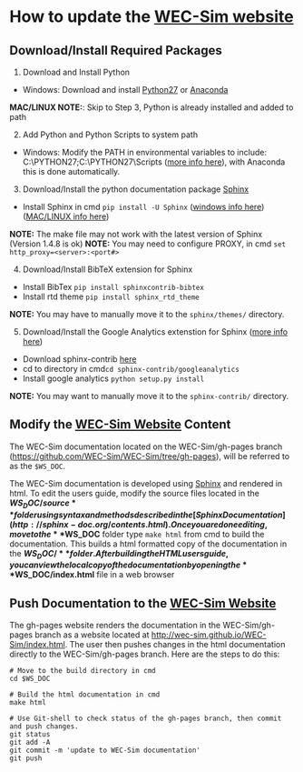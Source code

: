 
# How to update the [WEC-Sim website](http://wec-sim.github.io/WEC-Sim)

## Download/Install Required Packages
1. Download and Install Python 
  - Windows: Download and install [Python27](https://www.python.org/downloads/) or [Anaconda](https:/www.continuum.io/downloads)
 
 **MAC/LINUX NOTE:**: Skip to Step 3, Python is already installed and added to path
 
2. Add Python and Python Scripts to system path
  - Windows: Modify the PATH in environmental variables to include: C:\PYTHON27;C:\PYTHON27\Scripts ([more info here](http://stackoverflow.com/questions/3701646/how-to-add-to-the-pythonpath-in-windows-7)), with Anaconda this is done automatically. 

3. Download/Install the python documentation package [Sphinx](http://www.sphinx-doc.org/en/stable/index.html)
  - Install Sphinx in cmd ``pip install -U Sphinx`` ([windows info here](http://sphinx-doc.org/latest/install.html#windows-install-python-and-sphinx)) ([MAC/LINUX info here](http://www.sphinx-doc.org/en/stable/install.html#mac-os-x-install-sphinx-using-macports))

 **NOTE:** The make file may not work with the latest version of Sphinx (Version 1.4.8 is ok)
 **NOTE:** You may need to configure PROXY, in cmd ``set http_proxy=<server>:<port#>``

4. Download/Install BibTeX extension for Sphinx
  - Install BibTex ``pip install sphinxcontrib-bibtex``
  - Install rtd theme ``pip install sphinx_rtd_theme``
 
 **NOTE:** You may have to manually move it to the ``sphinx/themes/`` directory.

5. Download/Install the Google Analytics extenstion for Sphinx ([more info here](http://www.milos.curuvija.com/miscellaneous/sphinx/sphinx_google_analytics_integration.html#))
  - Download sphinx-contrib [here](https://bitbucket.org/birkenfeld/sphinx-contrib/)
  - cd to directory in cmd``cd sphinx-contrib/googleanalytics`` 
  - Install google analytics ``python setup.py install`` 

 **NOTE:** You may want to manually move it to the ``sphinx-contrib/`` directory.

## Modify the [WEC-Sim Website](http://wec-sim.github.io/WEC-Sim) Content
The WEC-Sim documentation located on the WEC-Sim/gh-pages branch (https://github.com/WEC-Sim/WEC-Sim/tree/gh-pages), will be referred to as the ``$WS_DOC``.

The WEC-Sim documentation is developed using [Sphinx](http://sphinx-doc.org/) and rendered in html. To edit  the users guide, modify the source files located in the **$WS_DOC/source** folder using syntax and methods described in the [Sphinx Documentation](http://sphinx-doc.org/contents.html). Once you are done editing, move to the **$WS_DOC** folder type ``make html`` from cmd to build the documentation. This builds a html formatted copy of the documentation in the **$WS_DOC/** folder. After building the HTML users guide, you can view the local copy of the documentation by opening the **$WS_DOC/index.html** file in a web browser

## Push Documentation to the [WEC-Sim Website](http://wec-sim.github.io/WEC-Sim)
The gh-pages website renders the documentation in the WEC-Sim/gh-pages branch as a website located at http://wec-sim.github.io/WEC-Sim/index.html. The user then pushes changes in the html documentation directly to the WEC-Sim/gh-pages branch. Here are the steps to do this:

  ```Shell
  # Move to the build directory in cmd
  cd $WS_DOC

  # Build the html documentation in cmd
  make html

  # Use Git-shell to check status of the gh-pages branch, then commit and push changes. 
  git status
  git add -A
  git commit -m 'update to WEC-Sim documentation'
  git push
  ```

